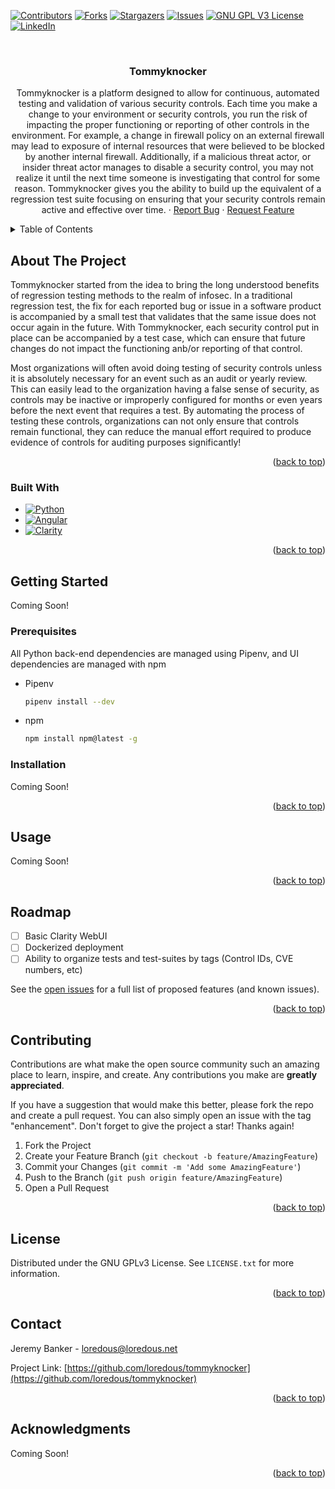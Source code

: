 <!-- Improved compatibility of back to top link: See: https://github.com/othneildrew/Best-README-Template/pull/73 -->
<a name="readme-top"></a>
<!--
*** Thanks for checking out the Best-README-Template. If you have a suggestion
*** that would make this better, please fork the repo and create a pull request
*** or simply open an issue with the tag "enhancement".
*** Don't forget to give the project a star!
*** Thanks again! Now go create something AMAZING! :D
-->



<!-- PROJECT SHIELDS -->
<!--
*** I'm using markdown "reference style" links for readability.
*** Reference links are enclosed in brackets [ ] instead of parentheses ( ).
*** See the bottom of this document for the declaration of the reference variables
*** for contributors-url, forks-url, etc. This is an optional, concise syntax you may use.
*** https://www.markdownguide.org/basic-syntax/#reference-style-links
-->
[![Contributors][contributors-shield]][contributors-url]
[![Forks][forks-shield]][forks-url]
[![Stargazers][stars-shield]][stars-url]
[![Issues][issues-shield]][issues-url]
[![GNU GPL V3 License][license-shield]][license-url]
[![LinkedIn][linkedin-shield]][linkedin-url]



<!-- PROJECT LOGO -->
<br />
<div align="center">
  <!-- <a href="https://github.com/loredous/tommyknocker">
    <img src="images/logo.png" alt="Logo" width="80" height="80">
  </a> -->

<h3 align="center">Tommyknocker</h3>

  <p align="center">
    Tommyknocker is a platform designed to allow for continuous, automated testing and validation of various security controls. Each time you make a change to your environment or security controls, you run the risk of impacting the proper functioning or reporting of other controls in the environment. For example, a change in firewall policy on an external firewall may lead to exposure of internal resources that were believed to be blocked by another internal firewall. Additionally, if a malicious threat actor, or insider threat actor manages to disable a security control, you may not realize it until the next time someone is investigating that control for some reason. Tommyknocker gives you the ability to build up the equivalent of a regression test suite focusing on ensuring that your security controls remain active and effective over time.
    <!-- <br />
    <a href="https://github.com/loredous/tommyknocker"><strong>Explore the docs »</strong></a>
    <br />
    <br />
    <a href="https://github.com/loredous/tommyknocker">View Demo</a> -->
    ·
    <a href="https://github.com/loredous/tommyknocker/issues">Report Bug</a>
    ·
    <a href="https://github.com/loredous/tommyknocker/issues">Request Feature</a>
  </p>
</div>



<!-- TABLE OF CONTENTS -->
<details>
  <summary>Table of Contents</summary>
  <ol>
    <li>
      <a href="#about-the-project">About The Project</a>
      <ul>
        <li><a href="#built-with">Built With</a></li>
      </ul>
    </li>
    <li>
      <a href="#getting-started">Getting Started</a>
      <ul>
        <li><a href="#prerequisites">Prerequisites</a></li>
        <li><a href="#installation">Installation</a></li>
      </ul>
    </li>
    <li><a href="#usage">Usage</a></li>
    <li><a href="#roadmap">Roadmap</a></li>
    <li><a href="#contributing">Contributing</a></li>
    <li><a href="#license">License</a></li>
    <li><a href="#contact">Contact</a></li>
    <li><a href="#acknowledgments">Acknowledgments</a></li>
  </ol>
</details>



<!-- ABOUT THE PROJECT -->
## About The Project


Tommyknocker started from the idea to bring the long understood benefits of regression testing methods to the realm of infosec. In a traditional regression test, the fix for each reported bug or issue in a software product is accompanied by a small test that validates that the same issue does not occur again in the future. With Tommyknocker, each security control put in place can be accompanied by a test case, which can ensure that future changes do not impact the functioning anb/or reporting of that control. 


Most organizations will often avoid doing testing of security controls unless it is absolutely necessary for an event such as an audit or yearly review. This can easily lead to the organization having a false sense of security, as controls may be inactive or improperly configured for months or even years before the next event that requires a test. By automating the process of testing these controls, organizations can not only ensure that controls remain functional, they can reduce the manual effort required to produce evidence of controls for auditing purposes significantly!

<p align="right">(<a href="#readme-top">back to top</a>)</p>



### Built With

* [![Python][Python-shield]][Python-url]
* [![Angular][Angular-shield]][Angular-url]
* [![Clarity][Clarity-shield]][Clarity-url]

<p align="right">(<a href="#readme-top">back to top</a>)</p>



<!-- GETTING STARTED -->
## Getting Started

Coming Soon!

### Prerequisites

All Python back-end dependencies are managed using Pipenv, and UI dependencies are managed with npm
* Pipenv
    ```sh
    pipenv install --dev
    ```
* npm
  ```sh
  npm install npm@latest -g
  ```

### Installation

Coming Soon!

<p align="right">(<a href="#readme-top">back to top</a>)</p>



<!-- USAGE EXAMPLES -->

## Usage

Coming Soon!

<p align="right">(<a href="#readme-top">back to top</a>)</p>



<!-- ROADMAP -->
## Roadmap

- [ ] Basic Clarity WebUI
- [ ] Dockerized deployment
- [ ] Ability to organize tests and test-suites by tags (Control IDs, CVE numbers, etc)

See the [open issues](https://github.com/loredous/tommyknocker/issues) for a full list of proposed features (and known issues).

<p align="right">(<a href="#readme-top">back to top</a>)</p>



<!-- CONTRIBUTING -->
## Contributing

Contributions are what make the open source community such an amazing place to learn, inspire, and create. Any contributions you make are **greatly appreciated**.

If you have a suggestion that would make this better, please fork the repo and create a pull request. You can also simply open an issue with the tag "enhancement".
Don't forget to give the project a star! Thanks again!

1. Fork the Project
2. Create your Feature Branch (`git checkout -b feature/AmazingFeature`)
3. Commit your Changes (`git commit -m 'Add some AmazingFeature'`)
4. Push to the Branch (`git push origin feature/AmazingFeature`)
5. Open a Pull Request

<p align="right">(<a href="#readme-top">back to top</a>)</p>



<!-- LICENSE -->
## License

Distributed under the GNU GPLv3 License. See `LICENSE.txt` for more information.

<p align="right">(<a href="#readme-top">back to top</a>)</p>



<!-- CONTACT -->
## Contact

Jeremy Banker - loredous@loredous.net

Project Link: [https://github.com/loredous/tommyknocker](https://github.com/loredous/tommyknocker)

<p align="right">(<a href="#readme-top">back to top</a>)</p>



<!-- ACKNOWLEDGMENTS -->
## Acknowledgments

Coming Soon!

<p align="right">(<a href="#readme-top">back to top</a>)</p>



<!-- MARKDOWN LINKS & IMAGES -->
<!-- https://www.markdownguide.org/basic-syntax/#reference-style-links -->
[contributors-shield]: https://img.shields.io/github/contributors/loredous/tommyknocker.svg?style=for-the-badge
[contributors-url]: https://github.com/loredous/tommyknocker/graphs/contributors
[forks-shield]: https://img.shields.io/github/forks/loredous/tommyknocker.svg?style=for-the-badge
[forks-url]: https://github.com/loredous/tommyknocker/network/members
[stars-shield]: https://img.shields.io/github/stars/loredous/tommyknocker.svg?style=for-the-badge
[stars-url]: https://github.com/loredous/tommyknocker/stargazers
[issues-shield]: https://img.shields.io/github/issues/loredous/tommyknocker.svg?style=for-the-badge
[issues-url]: https://github.com/loredous/tommyknocker/issues
[license-shield]: https://img.shields.io/github/license/loredous/tommyknocker.svg?style=for-the-badge
[license-url]: https://github.com/loredous/tommyknocker/blob/main/LICENSE
[linkedin-shield]: https://img.shields.io/badge/-LinkedIn-black.svg?style=for-the-badge&logo=linkedin&colorB=555
[linkedin-url]: https://linkedin.com/in/jbanker
[product-screenshot]: images/screenshot.png

[Angular-shield]: https://img.shields.io/badge/Angular-DD0031?style=for-the-badge&logo=angular&logoColor=white
[Angular-url]: https://angular.io/
[Python-shield]: https://img.shields.io/badge/Python-3776AB?style=for-the-badge&logo=python&logoColor=white
[Python-url]: https://python.org/
[Clarity-shield]: https://img.shields.io/badge/Clarity-0079AD?style=for-the-badge
[Clarity-url]: https://clarity.design/